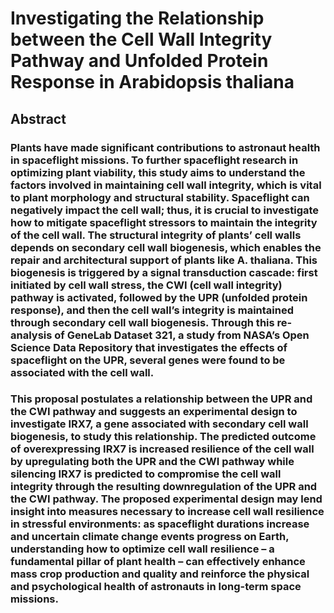 # Investigating the Relationship between the Cell Wall Integrity Pathway and Unfolded Protein Response in Arabidopsis thaliana

## Abstract 

### Plants have made significant contributions to astronaut health in spaceflight missions. To further spaceflight research in optimizing plant viability, this study aims to understand the factors involved in maintaining cell wall integrity, which is vital to plant morphology and structural stability. Spaceflight can negatively impact the cell wall; thus, it is crucial to investigate how to mitigate spaceflight stressors to maintain the integrity of the cell wall. The structural integrity of plants’ cell walls depends on secondary cell wall biogenesis, which enables the repair and architectural support of plants like A. thaliana. This biogenesis is triggered by a signal transduction cascade: first initiated by cell wall stress, the CWI (cell wall integrity) pathway is activated, followed by the UPR (unfolded protein response), and then the cell wall’s integrity is maintained through secondary cell wall biogenesis. Through this re-analysis of GeneLab Dataset 321, a study from NASA’s Open Science Data Repository that investigates the effects of spaceflight on the UPR, several genes were found to be associated with the cell wall. 

### This proposal postulates a relationship between the UPR and the CWI pathway and suggests an experimental design to investigate IRX7, a gene associated with secondary cell wall biogenesis, to study this relationship. The predicted outcome of overexpressing IRX7 is increased resilience of the cell wall by upregulating both the UPR and the CWI pathway while silencing IRX7 is predicted to compromise the cell wall integrity through the resulting downregulation of the UPR and the CWI pathway. The proposed experimental design may lend insight into measures necessary to increase cell wall resilience in stressful environments: as spaceflight durations increase and uncertain climate change events progress on Earth, understanding how to optimize cell wall resilience – a fundamental pillar of plant health – can effectively enhance mass crop production and quality and reinforce the physical and psychological health of astronauts in long-term space missions.
